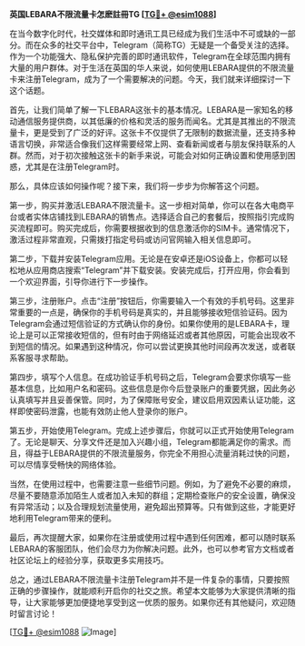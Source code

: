 **英国LEBARA不限流量卡怎麽註冊TG [[TG💪+ @esim1088](https://t.me/s/esim1088)]**

在当今数字化时代，社交媒体和即时通讯工具已经成为我们生活中不可或缺的一部分。而在众多的社交平台中，Telegram（简称TG）无疑是一个备受关注的选择。作为一个功能强大、隐私保护完善的即时通讯软件，Telegram在全球范围内拥有大量的用户群体。对于生活在英国的华人来说，如何使用LEBARA提供的不限流量卡来注册Telegram，成为了一个需要解决的问题。今天，我们就来详细探讨一下这个话题。

首先，让我们简单了解一下LEBARA这张卡的基本情况。LEBARA是一家知名的移动通信服务提供商，以其低廉的价格和灵活的服务而闻名。尤其是其推出的不限流量卡，更是受到了广泛的好评。这张卡不仅提供了无限制的数据流量，还支持多种语言切换，非常适合像我们这样需要经常上网、查看新闻或者与朋友保持联系的人群。然而，对于初次接触这张卡的新手来说，可能会对如何正确设置和使用感到困惑，尤其是在注册Telegram时。

那么，具体应该如何操作呢？接下来，我们将一步步为你解答这个问题。

第一步，购买并激活LEBARA不限流量卡。这一步相对简单，你可以在各大电商平台或者实体店铺找到LEBARA的销售点。选择适合自己的套餐后，按照指引完成购买流程即可。购买完成后，你需要根据收到的信息激活你的SIM卡。通常情况下，激活过程非常直观，只需拨打指定号码或访问官网输入相关信息即可。

第二步，下载并安装Telegram应用。无论是在安卓还是iOS设备上，你都可以轻松地从应用商店搜索“Telegram”并下载安装。安装完成后，打开应用，你会看到一个欢迎界面，引导你进行下一步操作。

第三步，注册账户。点击“注册”按钮后，你需要输入一个有效的手机号码。这里非常重要的一点是，确保你的手机号码是真实的，并且能够接收短信验证码。因为Telegram会通过短信验证的方式确认你的身份。如果你使用的是LEBARA卡，理论上是可以正常接收短信的，但有时由于网络延迟或者其他原因，可能会出现收不到短信的情况。如果遇到这种情况，你可以尝试更换其他时间段再次发送，或者联系客服寻求帮助。

第四步，填写个人信息。在成功验证手机号码之后，Telegram会要求你填写一些基本信息，比如用户名和密码。这些信息是你今后登录账户的重要凭据，因此务必认真填写并且妥善保管。同时，为了保障账号安全，建议启用双因素认证功能，这样即使密码泄露，也能有效防止他人登录你的账户。

第五步，开始使用Telegram。完成上述步骤后，你就可以正式开始使用Telegram了。无论是聊天、分享文件还是加入兴趣小组，Telegram都能满足你的需求。而且，得益于LEBARA提供的不限流量服务，你完全不用担心流量消耗过快的问题，可以尽情享受畅快的网络体验。

当然，在使用过程中，也需要注意一些细节问题。例如，为了避免不必要的麻烦，尽量不要随意添加陌生人或者加入未知的群组；定期检查账户的安全设置，确保没有异常活动；以及合理规划流量使用，避免超出预算等。只有做到这些，才能更好地利用Telegram带来的便利。

最后，再次提醒大家，如果你在注册或使用过程中遇到任何困难，都可以随时联系LEBARA的客服团队，他们会尽力为你解决问题。此外，也可以参考官方文档或者社区论坛上的经验分享，获取更多实用技巧。

总之，通过LEBARA不限流量卡注册Telegram并不是一件复杂的事情，只要按照正确的步骤操作，就能顺利开启你的社交之旅。希望本文能够为大家提供清晰的指导，让大家能够更加便捷地享受到这一优质的服务。如果你还有其他疑问，欢迎随时留言讨论！

[[TG💪+ @esim1088](https://t.me/s/esim1088) ![Image](https://i.postimg.cc/4NQfJmqS/Snipaste-2025-05-13-00-14-12.png)]